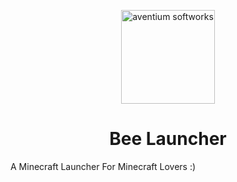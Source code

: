 <p align="center"><img src="./app/assets/logo.png" width="150px" height="150px" alt="aventium softworks"></p>

<h1 align="center">Bee Launcher</h1>
A Minecraft Launcher For Minecraft Lovers :)
